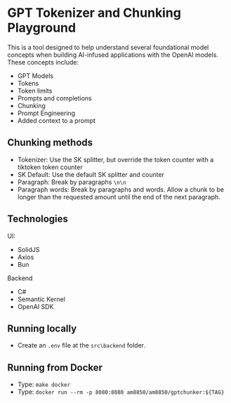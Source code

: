 # GPT Tokenizer and Chunking Playground

This is a tool designed to help understand several foundational model concepts when building AI-infused applications with the OpenAI models. These concepts include:

- GPT Models
- Tokens
- Token limits
- Prompts and completions
- Chunking
- Prompt Engineering
- Added context to a prompt

## Chunking methods

- Tokenizer: Use the SK splitter, but override the token counter with a tiktoken token counter
- SK Default: Use the default SK splitter and counter
- Paragraph: Break by paragraphs `\n\n`
- Paragraph words: Break by paragraphs and words. Allow a chunk to be longer than the requested amount until the end of the next paragraph.

## Technologies

UI:

- SolidJS
- Axios
- Bun

Backend

- C#
- Semantic Kernel
- OpenAI SDK

## Running locally

- Create an `.env` file at the `src\backend` folder.

## Running from Docker

- Type: `make docker`
- Type: `docker run --rm -p 8080:8080 am8850/am8850/gptchunker:${TAG}`
